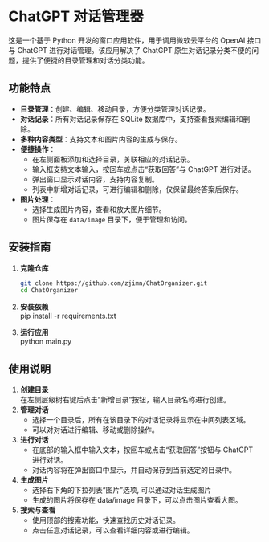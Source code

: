 # ChatGPT 对话管理器

这是一个基于 Python 开发的窗口应用软件，用于调用微软云平台的 OpenAI 接口与 ChatGPT 进行对话管理。该应用解决了 ChatGPT 原生对话记录分类不便的问题，提供了便捷的目录管理和对话分类功能。

## 功能特点

- **目录管理**：创建、编辑、移动目录，方便分类管理对话记录。
- **对话记录**：所有对话记录保存在 SQLite 数据库中，支持查看搜索编辑和删除。
- **多种内容类型**：支持文本和图片内容的生成与保存。
- **便捷操作**：
  - 在左侧面板添加和选择目录，关联相应的对话记录。
  - 输入框支持文本输入，按回车或点击“获取回答”与 ChatGPT 进行对话。
  - 弹出窗口显示对话内容，支持内容复制。
  - 列表中新增对话记录，可进行编辑和删除，仅保留最终答案后保存。
- **图片处理**：
  - 选择生成图片内容，查看和放大图片细节。
  - 图片保存在 `data/image` 目录下，便于管理和访问。

## 安装指南

1. **克隆仓库**
   ```bash
   git clone https://github.com/zjimn/ChatOrganizer.git
   cd ChatOrganizer
2. **安装依赖**  
   pip install -r requirements.txt

4. **运行应用**  
   python main.py

## 使用说明

1. **创建目录**  
   在左侧层级树右键后点击“新增目录”按钮，输入目录名称进行创建。
2. **管理对话**
   - 选择一个目录后，所有在该目录下的对话记录将显示在中间列表区域。
   - 可以对对话进行编辑、移动或删除操作。
3. **进行对话**
   - 在底部的输入框中输入文本，按回车或点击“获取回答”按钮与 ChatGPT 进行对话。
   - 对话内容将在弹出窗口中显示，并自动保存到当前选定的目录中。
4. **生成图片**
   - 选择右下角的下拉列表“图片”选项, 可以通过对话生成图片
   - 生成的图片将保存在 data/image 目录下，可以点击图片查看大图。
5. **搜索与查看**
   - 使用顶部的搜索功能，快速查找历史对话记录。
   - 点击任意对话记录，可以查看详细内容或进行编辑。